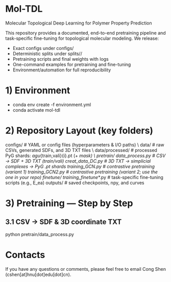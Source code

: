 # Mol-TDL
Molecular Topological Deep Learning for Polymer Property Prediction

This repository provides a documented, end-to-end pretraining pipeline and task-specific fine-tuning for topological molecular modeling. We release:
* Exact configs under configs/
* Deterministic splits under splits/<dataset>/
* Pretraining scripts and final weights with logs
* One-command examples for pretraining and fine-tuning
* Environment/automation for full reproducibility

# 1) Environment
* conda env create -f environment.yml
* conda activate mol-tdl

# 2) Repository Layout (key folders)
configs/               # YAML or config files (hyperparameters & I/O paths) \\
data/                  # raw CSVs, generated SDFs, and 3D TXT files \\
data/processed/        # processed PyG shards: <dataset>_agu_{train,vali}{i}.pt (+ _mask) \\
pretrain/
  data_process.py      # CSV -> SDF + 3D TXT (train/vali)
  creat_data_DC.py     # 3D TXT -> simplicial complexes -> PyG .pt shards
  training_GCN.py      # contrastive pretraining (variant 1)
  training_GCN2.py     # contrastive pretraining (variant 2; use the one in your repo)
finetune/
  training_finetune_*.py  # task-specific fine-tuning scripts (e.g., E_ea)
outputs/               # saved checkpoints, npy, and curves

# 3) Pretraining — Step by Step
## 3.1 CSV → SDF & 3D coordinate TXT
python pretrain/data_process.py

# Contacts
If you have any questions or comments, please feel free to email Cong Shen (cshen[at]hnu[dot]edu[dot]cn).
